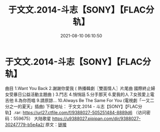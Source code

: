 ﻿---
title: 于文文.2014-斗志【SONY】【FLAC分轨】
date: 2021-08-10 06:10:50
categories: APE、FLAC、MP3
tags: 华语中文
---
# 于文文.2014-斗志【SONY】【FLAC分轨】

曲目
1.Want You Back
2.謝謝你愛我 ( 熱播韓劇〖雙面情人〗片尾曲 國際終止婦女受暴日公益活動主題曲 )
3.鬥志
4.悄悄話
5.分手那天
6.愛我的人
7.女孩愛上電吉他
8.為你而唱
9.請原諒…
10.Always Be The Same For You (電視劇「一又二分之一的夏天」插曲)
下载地址：
于文文.2014 - 斗志【SONY】【FLAC分轨】.rar: https://url27.ctfile.com/f/9388027-505251484-8889d6
（访问密码：559675）
大陆歌星
https://u9388027.pipipan.com/dir/9388027-30247779-b5e4a2/
原文：[链接](https://blog.sina.com.cn/s/blog_1647c7e7601030ta2.html)